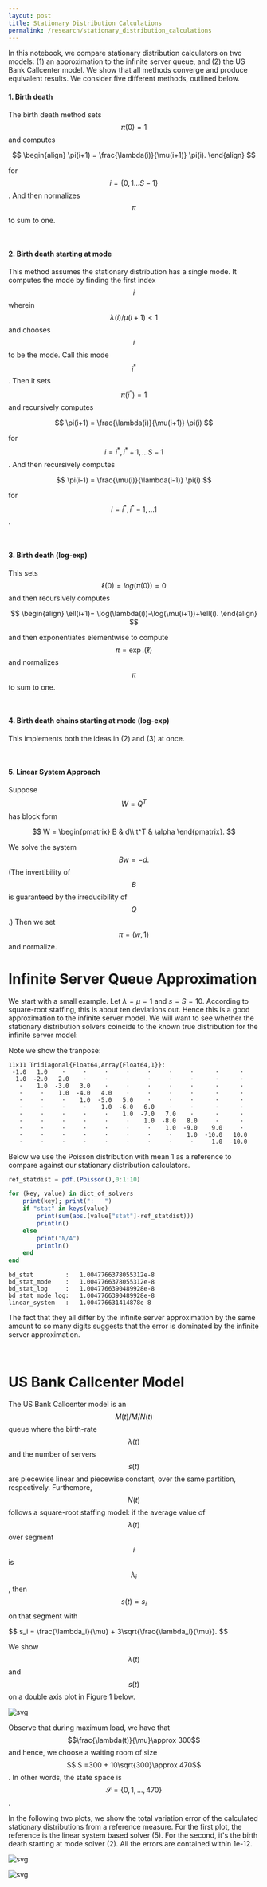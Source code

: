 ```yaml
---
layout: post
title: Stationary Distribution Calculations 
permalink: /research/stationary_distribution_calculations
---
```


In this notebook, we compare stationary distribution calculators on two models: (1) an approximation to the infinite server queue, and (2) the US Bank Callcenter model. We show that all methods converge and produce equivalent results. We consider five different methods, outlined below.

#### 1. Birth death 

The birth death method sets $$\pi(0)=1$$ and computes

$$
\begin{align}
\pi(i+1) = \frac{\lambda(i)}{\mu(i+1)} \pi(i).
\end{align}
$$

for $$i=\{0,1...S-1\}$$. And then normalizes $$\pi$$ to sum to one. 


&nbsp;
#### 2. Birth death starting at mode

This method assumes the stationary distribution has a single mode. It computes the mode by finding the first index $$i$$ wherein $$\lambda(i)/\mu(i+1)<1$$ and chooses $$i$$ to be the mode. Call this mode $$i^*$$. Then it sets $$\pi(i^*)=1$$ and recursively computes

$$
\pi(i+1) = \frac{\lambda(i)}{\mu(i+1)} \pi(i)
$$

for $$i=i^*,i^*+1,...S-1$$. And then recursively computes

$$
\pi(i-1) = \frac{\mu(i)}{\lambda(i-1)} \pi(i)
$$

for $$i=i^*, i^*-1, ... 1$$.


&nbsp;
#### 3. Birth death (log-exp)

This sets $$\ell(0)=log(\pi(0))=0$$ and then recursively computes

$$
\begin{align}
\ell(i+1)=  \log(\lambda(i))-\log(\mu(i+1))+\ell(i).
\end{align}
$$

and then exponentiates elementwise to compute $$\pi = \exp.(\ell)$$ and normalizes $$\pi$$ to sum to one. 


&nbsp;
#### 4. Birth death chains starting at mode (log-exp)
This implements both the ideas in (2) and (3) at once.


&nbsp;
#### 5. Linear System Approach

Suppose $$W=Q^T$$ has block form

$$
W = \begin{pmatrix}
B & d\\
t^T & \alpha
\end{pmatrix}.
$$

We solve the system 
$$
Bw=-d.
$$
(The invertibility of $$B$$ is guaranteed by the irreducibility of $$Q$$.) Then we set $$\pi=(w,1)$$ and normalize. 


# Infinite Server Queue Approximation

We start with a small example. Let $\lambda =\mu =1$ and $s=S=10$. According to square-root staffing, this is about ten deviations out. Hence this is a good approximation to the infinite server model. We will want to see whether the stationary distribution solvers coincide to the known true distribution for the infinite server model:

Note we show the tranpose: 

    11×11 Tridiagonal{Float64,Array{Float64,1}}:
     -1.0   1.0    ⋅     ⋅     ⋅     ⋅     ⋅     ⋅     ⋅      ⋅      ⋅ 
      1.0  -2.0   2.0    ⋅     ⋅     ⋅     ⋅     ⋅     ⋅      ⋅      ⋅ 
       ⋅    1.0  -3.0   3.0    ⋅     ⋅     ⋅     ⋅     ⋅      ⋅      ⋅ 
       ⋅     ⋅    1.0  -4.0   4.0    ⋅     ⋅     ⋅     ⋅      ⋅      ⋅ 
       ⋅     ⋅     ⋅    1.0  -5.0   5.0    ⋅     ⋅     ⋅      ⋅      ⋅ 
       ⋅     ⋅     ⋅     ⋅    1.0  -6.0   6.0    ⋅     ⋅      ⋅      ⋅ 
       ⋅     ⋅     ⋅     ⋅     ⋅    1.0  -7.0   7.0    ⋅      ⋅      ⋅ 
       ⋅     ⋅     ⋅     ⋅     ⋅     ⋅    1.0  -8.0   8.0     ⋅      ⋅ 
       ⋅     ⋅     ⋅     ⋅     ⋅     ⋅     ⋅    1.0  -9.0    9.0     ⋅ 
       ⋅     ⋅     ⋅     ⋅     ⋅     ⋅     ⋅     ⋅    1.0  -10.0   10.0
       ⋅     ⋅     ⋅     ⋅     ⋅     ⋅     ⋅     ⋅     ⋅     1.0  -10.0


Below we use the Poisson distribution with mean 1 as a reference to compare against our stationary distribution calculators.

```julia
ref_statdist = pdf.(Poisson(),0:1:10)

for (key, value) in dict_of_solvers
    print(key); print(":   ")
    if "stat" in keys(value)
        print(sum(abs.(value["stat"]-ref_statdist)))
        println()
    else
        print("N/A")
        println()
    end
end
```

    bd_stat         :   1.0047766378055312e-8
    bd_stat_mode    :   1.0047766378055312e-8
    bd_stat_log     :   1.0047766390489928e-8
    bd_stat_mode_log:   1.0047766390489928e-8
    linear_system   :   1.004776631414878e-8




The fact that they all differ by the infinite server approximation by the same amount to so many digits suggests that the error is dominated by the infinite server approximation. 

&nbsp;

# US Bank Callcenter Model


The US Bank Callcenter model is an $$M(t)/M/N(t)$$ queue where the birth-rate $$\lambda(t)$$ and the number of servers $$s(t)$$ are piecewise linear and piecewise constant, over the same partition, respectively. Furthemore, $$N(t)$$ follows a square-root staffing model: if the average value of $$\lambda(t)$$ over segment $$i$$ is $$\lambda_i$$, then $$s(t)=s_i$$ on that segment with


<p>
$$
s_i  = \frac{\lambda_i}{\mu} + 3\sqrt{\frac{\lambda_i}{\mu}}.
$$
</p>

We show $$\lambda(t)$$ and $$s(t)$$ on a double axis plot in Figure 1 below.

![svg](/files/Research/Pointwise_Stationary_Approximation/lambda.svg)



Observe that during maximum load, we have that $$\frac{\lambda(t)}{\mu}\approx 300$$ and hence, we choose a waiting room of size $$ S =300 + 10\sqrt{300}\approx 470$$. In other words, the state space is $$\mathcal{S} = \{0,1,...,470\}$$.


In the following two plots, we show the total variation error of the calculated stationary distributions from a reference measure. For the first plot, the reference is the linear system based solver (5). For the second, it's the birth death starting at mode solver (2). All the errors are contained within 1e-12.



![svg](/files/Research/Stationary_Distribution_Calculations/output_12_0.svg)



![svg](/files/Research/Stationary_Distribution_Calculations/output_13_0.svg)

